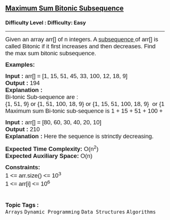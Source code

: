 <h2><a href="https://www.geeksforgeeks.org/problems/maximum-sum-bitonic-subsequence1857/1?page=3&category=Arrays&status=unsolved,attempted&sortBy=accuracy">Maximum Sum Bitonic Subsequence</a></h2><h3>Difficulty Level : Difficulty: Easy</h3><hr><div class="problems_problem_content__Xm_eO"><p><span style="font-size: 14pt;"><span style="font-family: arial,helvetica,sans-serif;">Given an array arr[] of n integers. A <a href="http://en.wikipedia.org/wiki/Subsequence">subsequence&nbsp;</a>of arr[] is called Bitonic if it first increases and then decreases. Find the max sum bitonic subsequence.</span></span></p>
<p><span style="font-size: 14pt;"><span style="font-family: arial,helvetica,sans-serif;"><strong>Examples:</strong></span></span></p>
<pre><span style="font-size: 14pt;"><span style="font-family: arial,helvetica,sans-serif;"><strong>Input : </strong>arr[] = [1, 15, 51, 45, 33, 100, 12, 18, 9]
<strong>Output : </strong>194
<strong>Explanation : <br></strong>Bi-tonic Sub-sequence are :
{1, 51, 9} or {1, 51, 100, 18, 9} or {1, 15, 51, 100, 18, 9}  or {1, 15, 45, 100, 12, 9}  or {1, 15, 45, 100, 18, 9} .. so on           
Maximum sum Bi-tonic sub-sequence is 1 + 15 + 51 + 100 + 18 + 9 = 194</span></span></pre>
<pre><span style="font-size: 14pt;"><span style="font-family: arial,helvetica,sans-serif;"><strong>Input : </strong>arr[] = [80, 60, 30, 40, 20, 10]
<strong>Output : </strong>210
<strong>Explanation : </strong>Here the sequence is strinctly decreasing.</span></span></pre>
<p><span style="font-size: 14pt;"><span style="font-family: arial,helvetica,sans-serif;"><strong>Expected Time Complexity:</strong> O(n<sup>2</sup>)<br><strong>Expected Auxiliary Space:</strong> O(n)</span></span></p>
<p><span style="font-size: 14pt;"><span style="font-family: arial,helvetica,sans-serif;"><strong>Constraints:</strong><br>1 &lt;= arr.size() &lt;= 10<sup>3</sup><br>1 &lt;= arr[i] &lt;= 10<sup>6</sup></span></span></p></div><br><p><span style=font-size:18px><strong>Topic Tags : </strong><br><code>Arrays</code>&nbsp;<code>Dynamic Programming</code>&nbsp;<code>Data Structures</code>&nbsp;<code>Algorithms</code>&nbsp;